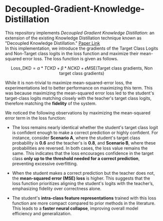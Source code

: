 # Decoupled-Gradient-Knowledge-Distillation

This repository implements *Decoupled Gradient Knowledge Distillation*: an extension of the existing Knowledge Distillation technique known as "Decoupled Knowledge Distillation." [Paper Link](https://arxiv.org/abs/2203.08679) <br> 
In this implementation, we introduce the gradients of the Target Class Logits and Non-Target class logits in the loss function and maximize their mean-squared error loss. The loss function is given as follows. 

```math 
\text{Loss\_{DKD}} = \alpha * TCKD + \beta * NCKD + \epsilon \text{MSE(Target class gradients, Non target class gradients)}  
```

While it is non-trivial to maximize mean-squared-error loss, the experimentations led to better performance on maximizing this term. This was because maximizing the mean-squared error loss led to the student's target-class logits matching closely with the teacher's target class logits, therefore matching the **fidelity** of the system. <br> 

We noticed the following observations by maximizing the mean-squared error term in the loss function:
- The loss remains nearly identical whether the student's target class logit is confident enough to make a correct prediction or highly confident. For instance, consider **Scenario A**, where the student's target class probability is **0.6** and the teacher's is **0.8**, and **Scenario B**, where these probabilities are reversed. In both cases, the loss value remains the same. This indicates that the loss encourages confidence in the target class **only up to the threshold needed for a correct prediction**, preventing excessive overfitting.  

- When the student makes a correct prediction but the teacher does not, the **mean-squared error (MSE) loss** is higher. This suggests that the loss function prioritizes aligning the student's logits with the teacher’s, emphasizing fidelity over correctness alone.  

- The student's **intra-class feature representations** trained with this loss function are more compact compared to prior methods in the literature. This leads to a **faster neural collapse**, improving overall model efficiency and generalization. 



